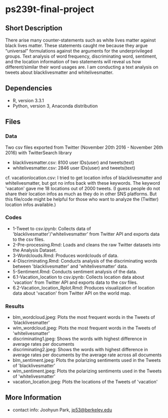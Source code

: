 # ps239t-final-project

## Short Description
There arise many counter-statements such as white lives matter against black lives matter. These statements caught me because they argue “universal” formulations against the arguments for the underprivileged groups. Text analysis of word frequency, discriminating word, sentiment, and the location information of two statements will reveal us how different/similar their word usages are. I am conducting a text analysis on tweets about blacklivesmatter and whitelivesmatter.  


## Dependencies
- R, version 3.3.1
- Python, version 3, Anaconda distribution


## Files
### Data
Two csv files exported from Twitter (November 20th 2016 - November 26th 2016) with TwitterSearch library
- blacklivesmatter.csv: 8100 user IDs(user) and tweets(text)
- whitelivesmatter.csv: 2846 user IDs(user) and tweets(text)

cf. vacationlocation.csv: I tried to get location infos of blacklivesmatter and whitelivesmatter, but got no infos back with these keywords. The keyword 'vacaton' gave me 18 locations out of 2000 tweets. (I guess people do not share their location infos as much as they do in other SNS platforms. But this file/code might be helpful for those who want to analyze the (Twitter) location infos available.)

### Codes
- 1-Tweet to csv.ipynb: Collects data of 'blacklivesmatter'/'whitelivesmatter' from Twitter API and exports data to the csv files.
- 2-Pre-processing.Rmd: Loads and cleans the raw Twitter datasets into the Analysis Dataset.
- 3-Wordclouds.Rmd: Produces wordclouds of data. 
- 4-Discriminating.Rmd: Conducts analysis of the discriminating words between 'blacklivesmatter' and 'whitelivesmatter' data.
- 5-Sentiment.Rmd: Conducts sentiment analysis of the data.
- 6.1-Vacation_location to csv.ipynb: Collects location data about 'vacation' from Twitter API and exports data to the csv files.
- 6.2-Vacation_location_Rplot.Rmd: Produces visualization of location data about 'vacation' from Twitter API on the world map. 

### Results
- blm_wordcloud.jpeg: Plots the most frequent words in the Tweets of 'blacklivesmatter'
- wlm_wordcloud.jpeg: Plots the most frequent words in the Tweets of 'whitelivesmatter'
- discriminating1.jpeg: Shows the words with highest difference in average rates per documents
- discriminating2.jpeg: Shows the words with highest difference in average rates per documents by the average rate across all documents
- blm_sentiment.jpeg: Plots the polarizing sentiments used in the Tweets of 'blacklivesmatter'
- wlm_sentiment.jpeg: Plots the polarizing sentiments used in the Tweets of 'whitelivesmatter'
- vacation_location.jpeg: Plots the locations of the Tweets of 'vacation'

## More Information
- contact info: Joohyun Park, jp53@berkeley.edu
